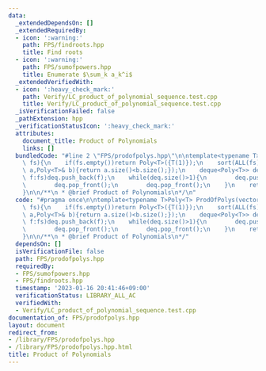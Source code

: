 ```yaml
---
data:
  _extendedDependsOn: []
  _extendedRequiredBy:
  - icon: ':warning:'
    path: FPS/findroots.hpp
    title: Find roots
  - icon: ':warning:'
    path: FPS/sumofpowers.hpp
    title: Enumerate $\sum_k a_k^i$
  _extendedVerifiedWith:
  - icon: ':heavy_check_mark:'
    path: Verify/LC_product_of_polynomial_sequence.test.cpp
    title: Verify/LC_product_of_polynomial_sequence.test.cpp
  _isVerificationFailed: false
  _pathExtension: hpp
  _verificationStatusIcon: ':heavy_check_mark:'
  attributes:
    document_title: Product of Polynomials
    links: []
  bundledCode: "#line 2 \"FPS/prodofpolys.hpp\"\n\ntemplate<typename T>Poly<T> ProdOfPolys(vector<Poly<T>>&\
    \ fs){\n    if(fs.empty())return Poly<T>({T(1)});\n    sort(ALL(fs),[&](Poly<T>&\
    \ a,Poly<T>& b){return a.size()<b.size();});\n    deque<Poly<T>> deq;\n    for(auto&\
    \ f:fs)deq.push_back(f);\n    while(deq.size()>1){\n        deq.push_back(deq[0]*deq[1]);\n\
    \        deq.pop_front();\n        deq.pop_front();\n    }\n    return deq[0];\n\
    }\n\n/**\n * @brief Product of Polynomials\n*/\n"
  code: "#pragma once\n\ntemplate<typename T>Poly<T> ProdOfPolys(vector<Poly<T>>&\
    \ fs){\n    if(fs.empty())return Poly<T>({T(1)});\n    sort(ALL(fs),[&](Poly<T>&\
    \ a,Poly<T>& b){return a.size()<b.size();});\n    deque<Poly<T>> deq;\n    for(auto&\
    \ f:fs)deq.push_back(f);\n    while(deq.size()>1){\n        deq.push_back(deq[0]*deq[1]);\n\
    \        deq.pop_front();\n        deq.pop_front();\n    }\n    return deq[0];\n\
    }\n\n/**\n * @brief Product of Polynomials\n*/"
  dependsOn: []
  isVerificationFile: false
  path: FPS/prodofpolys.hpp
  requiredBy:
  - FPS/sumofpowers.hpp
  - FPS/findroots.hpp
  timestamp: '2023-01-16 20:41:46+09:00'
  verificationStatus: LIBRARY_ALL_AC
  verifiedWith:
  - Verify/LC_product_of_polynomial_sequence.test.cpp
documentation_of: FPS/prodofpolys.hpp
layout: document
redirect_from:
- /library/FPS/prodofpolys.hpp
- /library/FPS/prodofpolys.hpp.html
title: Product of Polynomials
---
```


